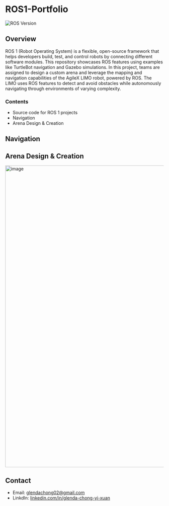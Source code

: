 # ROS1-Portfolio
![ROS Version](https://img.shields.io/badge/ROS-Melodic-brightgreen)

## Overview

ROS 1 (Robot Operating System) is a flexible, open-source framework that helps developers build, test, and control robots by connecting different software modules. This repository showcases ROS features using examples like TurtleBot navigation and Gazebo simulations. In this project, teams are assigned to design a custom arena and leverage the mapping and navigation capabilities of the AgileX LIMO robot, powered by ROS. The LIMO uses ROS features to detect and avoid obstacles while autonomously navigating through environments of varying complexity.

### Contents

- Source code for ROS 1 projects
- Navigation
- Arena Design & Creation

## Navigation

## Arena Design & Creation
<img width="1280" height="960" alt="image" src="https://github.com/user-attachments/assets/871ac11b-b055-4dc1-9c33-c7b02d24cf49" />

## Contact
- Email: glendachong02@gmail.com
- LinkdIn: [linkedin.com/in/glenda-chong-yi-xuan](https://www.linkedin.com/in/glenda-chong-yi-xuan/)
